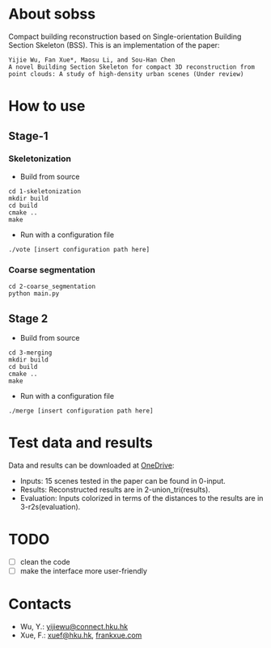 # About sobss

Compact building reconstruction based on Single-orientation Building Section Skeleton (BSS). This is an implementation of the paper: 

```
Yijie Wu, Fan Xue*, Maosu Li, and Sou-Han Chen
A novel Building Section Skeleton for compact 3D reconstruction from point clouds: A study of high-density urban scenes (Under review)
```
# How to use
## Stage-1
### Skeletonization
- Build from source
```
cd 1-skeletonization
mkdir build
cd build
cmake ..
make 
```
- Run with a configuration file
```
./vote [insert configuration path here]
```
### Coarse segmentation
```
cd 2-coarse_segmentation
python main.py 
```
## Stage 2
- Build from source
```
cd 3-merging
mkdir build
cd build
cmake ..
make
```
- Run with a configuration file
```
./merge [insert configuration path here]
```
# Test data and results
Data and results can be downloaded at [OneDrive](https://connecthkuhk-my.sharepoint.com/:f:/g/personal/yijiewu_connect_hku_hk/Ej77MEfWVCtLrJVM-27fO40Brt0B5MLBiAErMaX3p0M3YQ?e=2cHrAg): 
- Inputs: 15 scenes tested in the paper can be found in 0-input. 
- Results: Reconstructed results are in 2-union_tri(results). 
- Evaluation: Inputs colorized in terms of the distances to the results are in 3-r2s(evaluation).

# TODO
- [ ] clean the code
- [ ] make the interface more user-friendly  

# Contacts

- Wu, Y.: [yijiewu@connect.hku.hk](mailto:yijiewu@connect.hku.hk?subject=[GitHub]sobss)
- Xue, F.: [xuef@hku.hk](mailto:xuef@hku.hk?subject=[GitHub]sobss), [frankxue.com](//frankxue.com/)
